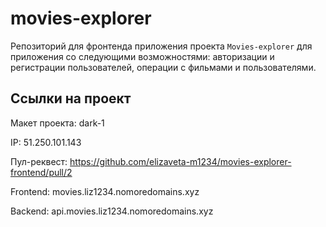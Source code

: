 # movies-explorer

Репозиторий для фронтенда приложения проекта `Movies-explorer` для приложения со следующими возможностями: авторизации и регистрации пользователей, операции с фильмами и пользователями.

## Ссылки на проект

Макет проекта: dark-1

IP: 51.250.101.143

Пул-реквест: https://github.com/elizaveta-m1234/movies-explorer-frontend/pull/2

Frontend: movies.liz1234.nomoredomains.xyz

Backend: api.movies.liz1234.nomoredomains.xyz
